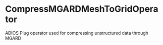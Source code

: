 # CompressMGARDMeshToGridOperator
ADIOS Plug operator used for compressing unstructured data through MGARD
